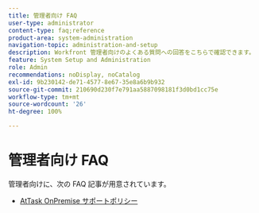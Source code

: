 ```yaml
---
title: 管理者向け FAQ
user-type: administrator
content-type: faq;reference
product-area: system-administration
navigation-topic: administration-and-setup
description: Workfront 管理者向けのよくある質問への回答をこちらで確認できます。
feature: System Setup and Administration
role: Admin
recommendations: noDisplay, noCatalog
exl-id: 9b230142-de71-4577-8e67-35e8a6b9b932
source-git-commit: 210690d230f7e791aa5887098181f3d0bd1cc75e
workflow-type: tm+mt
source-wordcount: '26'
ht-degree: 100%

---
```


# 管理者向け FAQ

管理者向けに、次の FAQ 記事が用意されています。

* [AtTask OnPremise サポートポリシー](../../administration-and-setup/administrator-faqs/attask-onpremise-support-policy.md)

  <!--
  <li Migrating to another cluster</a> </li>
  -->

